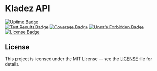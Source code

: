 # Kladez API

[![Uptime Badge][uptime-badge]][uptime-badge]
\
[![Test Results Badge][tests-badge]][tests-url]
[![Coverage Badge][coverage-badge]][coverage-url]
[![Unsafe Forbidden Badge][unsafe-forbidden-badge]][unsafe-forbidden-url]
\
[![License Badge][license-badge]](LICENSE)

## License

This project is licensed under the MIT License — see the [LICENSE](LICENSE) file for details.


[uptime-badge]: https://img.shields.io/uptimerobot/ratio/m795031693-ba4eb19f16952b0092e4f7e6?labelColor=2f373f

[tests-badge]: https://github.com/kladez/api/workflows/tests/badge.svg
[tests-url]: https://dev.azure.com/kladez/OpenSource/_build/latest?definitionId=98&view=ms.vss-test-web.build-test-results-tab

[coverage-badge]: https://img.shields.io/azure-devops/coverage/kladez/api/main?labelColor=2f373f
[coverage-url]: https://codecov.io/gh/kladez/api

[unsafe-forbidden-badge]: https://img.shields.io/badge/unsafe-forbidden-success?labelColor=2f373f
[unsafe-forbidden-url]: https://github.com/rust-secure-code/safety-dance

[license-badge]: https://img.shields.io/github/license/kladez/api?labelColor=2f373f
